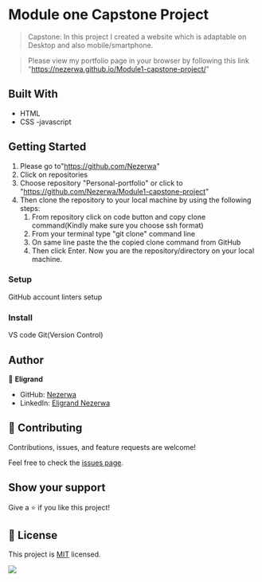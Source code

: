 
# Module one Capstone Project

> Capstone: In this project I created a website which is adaptable on Desktop and also mobile/smartphone.

> Please view my portfolio page in your browser by following this link "https://nezerwa.github.io/Module1-capstone-project/"
## Built With

- HTML
- CSS
-javascript

## Getting Started
1. Please go to"https://github.com/Nezerwa"
2. Click on repositories
3. Choose repository "Personal-portfolio" or click to "https://github.com/Nezerwa/Module1-capstone-project"
4. Then clone the repository to your local machine by using the following steps:
     1. From repository click on code button and copy clone command(Kindly make sure you choose ssh format)
     2. From your terminal type "git clone" command line
     3. On same line paste the the copied clone command from GitHub
     4.  Then click Enter. Now you are the repository/directory on your local machine.
    

### Setup
GitHub account 
linters setup
### Install
VS code
Git(Version Control)


## Author

👤 **Eligrand**

- GitHub: [Nezerwa](https://github.com/Nezerwa)
- LinkedIn: [Eligrand Nezerwa](https://www.linkedin.com/in/Eligrand-Nezerwa/)


## 🤝 Contributing

Contributions, issues, and feature requests are welcome!

Feel free to check the [issues page](../../issues/).

## Show your support

Give a ⭐️ if you like this project!




## 📝 License

This project is [MIT](./MIT.md) licensed.

![](https://img.shields.io/badge/Microverse-blueviolet)